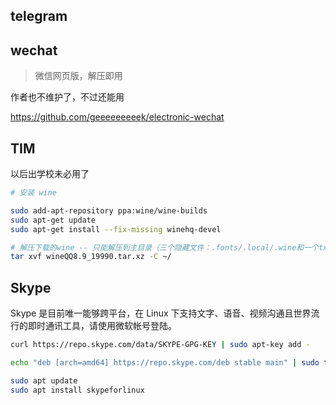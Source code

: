 

## telegram



## wechat
> 微信网页版，解压即用

作者也不维护了，不过还能用

https://github.com/geeeeeeeeek/electronic-wechat



## TIM
以后出学校未必用了
```bash
# 安装 wine

sudo add-apt-repository ppa:wine/wine-builds  
sudo apt-get update
sudo apt-get install --fix-missing winehq-devel

# 解压下载的wine -- 只能解压到主目录（三个隐藏文件：.fonts/.local/.wine和一个txt及tar.xz文件）
tar xvf wineQQ8.9_19990.tar.xz -C ~/
```


## Skype

Skype 是目前唯一能够跨平台，在 Linux 下支持文字、语音、视频沟通且世界流行的即时通讯工具，请使用微软帐号登陆。

```bash
curl https://repo.skype.com/data/SKYPE-GPG-KEY | sudo apt-key add -

echo "deb [arch=amd64] https://repo.skype.com/deb stable main" | sudo tee /etc/apt/sources.list.d/skype-stable.list

sudo apt update
sudo apt install skypeforlinux
```
